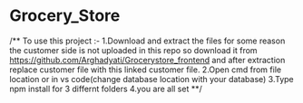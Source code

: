 # Grocery_Store
/**
To use this project :-
1.Download and extract the files
for some reason the customer side is not uploaded in this repo so download it from https://github.com/Arghadyati/Grocerystore_frontend and after extraction replace customer file with this linked customer file.
2.Open cmd from file location or in vs code(change database location with your database)
3.Type npm install for 3 differnt folders
4.you are all set
**/
